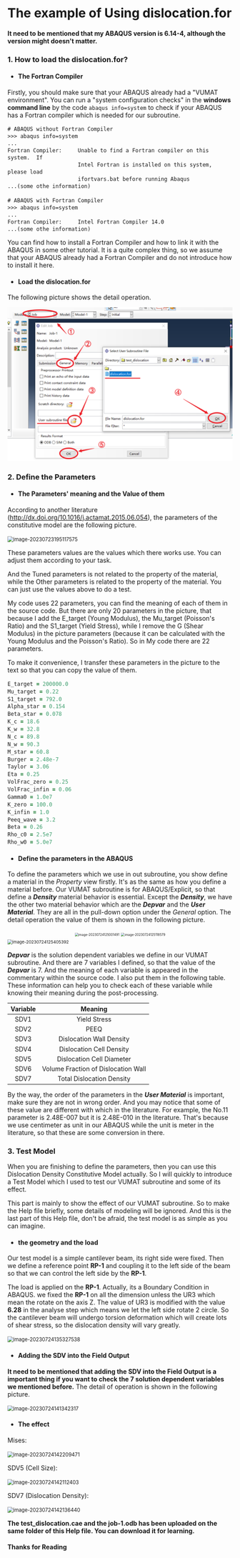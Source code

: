 # The example of Using dislocation.for

#### It need to be mentioned that my ABAQUS version is 6.14-4, although the version might doesn't matter. 

### 1. How to load the dislocation.for?

- #### The Fortran Compiler

Firstly, you should make sure that your ABAQUS already had a "VUMAT environment". You can run a "system configuration checks" in the **windows command line** by the code `abaqus info=system` to check if your ABAQUS has a Fortran compiler which is needed for our subroutine. 

```
# ABAQUS without Fortran Compiler
>>> abaqus info=system
...
Fortran Compiler:     Unable to find a Fortran compiler on this system.  If
                      Intel Fortran is installed on this system, please load
                      ifortvars.bat before running Abaqus
...(some othe information)

# ABAQUS with Fortran Compiler
>>> abaqus info=system
...
Fortran Compiler:     Intel Fortran Compiler 14.0
...(some othe information)
```

You can find how to install a Fortran Compiler and how to link it with the ABAQUS in some other tutorial. It is a quite complex thing, so we assume that your ABAQUS already had a Fortran Compiler and do not introduce how to install it here.



- #### Load the dislocation.for

The following picture shows the detail operation.

<img src=".\01.png" alt="image01" style="zoom: 80%;" />





### 2. Define the Parameters

- #### The Parameters' meaning and the Value of them

According to another literature (http://dx.doi.org/10.1016/j.actamat.2015.06.054), the parameters of the constitutive model are the following picture.

<img src="C:\Users\lenovo.DESKTOP-9UG55V9\AppData\Roaming\Typora\typora-user-images\image-20230723195117575.png" alt="image-20230723195117575" style="zoom:80%;" />

These parameters values are the values which there works use. You can adjust them according to your task.

And the Tuned parameters is not related to the property of the material, while the Other parameters is related to the property of  the material. You can just use the values above to do a test.

My code uses 22 parameters, you can find the meaning of each of them in the source code. But there are only 20 parameters in the picture, that because I add the E_target (Young Modulus), the Mu_target (Poisson's Ratio) and the S1_target (Yield Stress), while I remove the G (Shear Modulus) in the picture parameters (because it can be calculated with the Young Modulus and the Poisson's Ratio). So in My code there are 22 parameters.

To make it convenience, I transfer these parameters in the picture to the text so that you can copy the value of them. 

```fortran
E_target = 200000.0
Mu_target = 0.22
S1_target = 792.0
Alpha_star = 0.154
Beta_star = 0.078
K_c = 18.6
K_w = 32.8
N_c = 89.8
N_w = 90.3
M_star = 60.8
Burger = 2.48e-7
Taylor = 3.06
Eta = 0.25
VolFrac_zero = 0.25
VolFrac_infin = 0.06
Gamma0 = 1.0e7
K_zero = 100.0
K_infin = 1.0
Peeq_wave = 3.2
Beta = 0.26
Rho_c0 = 2.5e7
Rho_w0 = 5.0e7
```



- #### Define the parameters in the ABAQUS

To define the parameters which we use in out subroutine, you show define a material in the *Property* view firstly. It's as the same as how you define a material before. Our VUMAT subroutine is for ABAQUS/Explicit, so that define a ***Density*** material behavior is essential. Except the ***Density***, we have the other two material behavior which are the ***Depvar*** and the ***User Material***. They are all in the pull-down option under the *General* option. The detail operation the value of them is shown in the following picture.

<center>
    <img src="C:\Users\lenovo.DESKTOP-9UG55V9\AppData\Roaming\Typora\typora-user-images\image-20230724125001491.png" alt="image-20230724125001491" style="zoom:50%;" />
    <img src="C:\Users\lenovo.DESKTOP-9UG55V9\AppData\Roaming\Typora\typora-user-images\image-20230724125118579.png" alt="image-20230724125118579" style="zoom:50%;" />
</center>
<img src="C:\Users\lenovo.DESKTOP-9UG55V9\AppData\Roaming\Typora\typora-user-images\image-20230724125405392.png" alt="image-20230724125405392" style="zoom:67%;" />

***Depvar*** is the solution dependent variables we define in our VUMAT subroutine. And there are 7 variables I defined, so that the value of the ***Depvar*** is 7. And the meaning of each variable is appeared in the commentary within the source code. I also put them in the following table. These information can help you to check each of these variable while knowing their meaning during the post-processing.

| Variable |               Meaning               |
| :------: | :---------------------------------: |
|   SDV1   |            Yield Stress             |
|   SDV2   |                PEEQ                 |
|   SDV3   |      Dislocation Wall Density       |
|   SDV4   |      Dislocation Cell Density       |
|   SDV5   |      Dislocation Cell Diameter      |
|   SDV6   | Volume Fraction of Dislocation Wall |
|   SDV7   |      Total Dislocation Density      |

By the way, the order of the parameters in the ***User Material*** is important, make sure they are not in wrong order. And you may notice that some of these value are different with which in the literature. For example, the No.11 parameter is 2.48E-007 but it is 2.48E-010 in the literature. That's because we use centimeter as unit in our ABAQUS while the unit is meter in the literature, so that these are some conversion in there.



### 3. Test Model

When you are finishing to define the parameters, then you can use this Dislocation Density Constitutive Model actually. So I will quickly to  introduce a Test Model which I used to test our VUMAT subroutine and some of its effect.

This part is mainly to show the effect of our VUMAT subroutine. So to make the Help file briefly, some details of modeling will be ignored. And this is the last part of this Help file, don't be afraid, the test model is as simple as you can imagine.

- #### the geometry and the load

Our test model is a simple cantilever beam, its right side were fixed. Then we define a reference point **RP-1** and coupling it to the left side of the beam so that we can control the left side by the **RP-1**.

The load is applied on the **RP-1**. Actually, its a Boundary Condition in ABAQUS. we fixed the **RP-1** on all the dimension unless the UR3 which mean the rotate on the axis Z. The value of UR3 is modified with the value **6.28** in the analyse step which means we let the left side rotate 2 circle. So the cantilever beam will undergo torsion deformation which will create lots of shear stress, so the dislocation density will vary greatly.

<img src="C:\Users\lenovo.DESKTOP-9UG55V9\AppData\Roaming\Typora\typora-user-images\image-20230724135327538.png" alt="image-20230724135327538" style="zoom:80%;" />



- #### Adding the SDV into the Field Output

**It need to be mentioned that adding the SDV into the Field Output is a important thing if you want to check the 7 solution dependent variables we mentioned before.** The detail of operation is shown in the following picture.

<img src="C:\Users\lenovo.DESKTOP-9UG55V9\AppData\Roaming\Typora\typora-user-images\image-20230724141342317.png" alt="image-20230724141342317" style="zoom:80%;" />



- #### The effect

Mises:

<img src="C:\Users\lenovo.DESKTOP-9UG55V9\AppData\Roaming\Typora\typora-user-images\image-20230724142209471.png" alt="image-20230724142209471" style="zoom:80%;" />



SDV5 (Cell Size):

<img src="C:\Users\lenovo.DESKTOP-9UG55V9\AppData\Roaming\Typora\typora-user-images\image-20230724142112403.png" alt="image-20230724142112403" style="zoom:80%;" />



SDV7 (Dislocation Density):

<img src="C:\Users\lenovo.DESKTOP-9UG55V9\AppData\Roaming\Typora\typora-user-images\image-20230724142136440.png" alt="image-20230724142136440" style="zoom:80%;" />



**The test_dislocation.cae and the job-1.odb has been uploaded on the same folder of this Help file. You can download it for learning.**

#### Thanks for Reading

